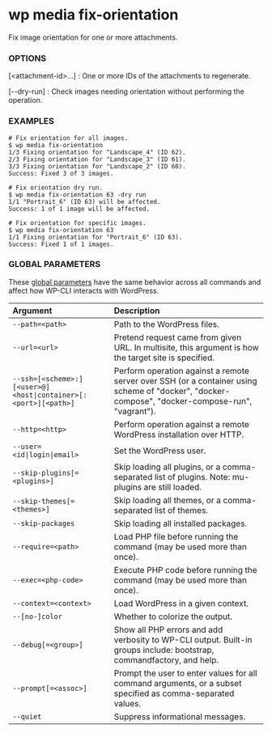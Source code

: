 # wp media fix-orientation

Fix image orientation for one or more attachments.

### OPTIONS

[&lt;attachment-id&gt;...]
: One or more IDs of the attachments to regenerate.

[\--dry-run]
: Check images needing orientation without performing the operation.

### EXAMPLES

    # Fix orientation for all images.
    $ wp media fix-orientation
    1/3 Fixing orientation for "Landscape_4" (ID 62).
    2/3 Fixing orientation for "Landscape_3" (ID 61).
    3/3 Fixing orientation for "Landscape_2" (ID 60).
    Success: Fixed 3 of 3 images.

    # Fix orientation dry run.
    $ wp media fix-orientation 63 -dry run
    1/1 "Portrait_6" (ID 63) will be affected.
    Success: 1 of 1 image will be affected.

    # Fix orientation for specific images.
    $ wp media fix-orientation 63
    1/1 Fixing orientation for "Portrait_6" (ID 63).
    Success: Fixed 1 of 1 images.

### GLOBAL PARAMETERS

These [global parameters](https://make.wordpress.org/cli/handbook/config/) have the same behavior across all commands and affect how WP-CLI interacts with WordPress.

| **Argument**    | **Description**              |
|:----------------|:-----------------------------|
| `--path=<path>` | Path to the WordPress files. |
| `--url=<url>` | Pretend request came from given URL. In multisite, this argument is how the target site is specified. |
| `--ssh=[<scheme>:][<user>@]<host\|container>[:<port>][<path>]` | Perform operation against a remote server over SSH (or a container using scheme of "docker", "docker-compose", "docker-compose-run", "vagrant"). |
| `--http=<http>` | Perform operation against a remote WordPress installation over HTTP. |
| `--user=<id\|login\|email>` | Set the WordPress user. |
| `--skip-plugins[=<plugins>]` | Skip loading all plugins, or a comma-separated list of plugins. Note: mu-plugins are still loaded. |
| `--skip-themes[=<themes>]` | Skip loading all themes, or a comma-separated list of themes. |
| `--skip-packages` | Skip loading all installed packages. |
| `--require=<path>` | Load PHP file before running the command (may be used more than once). |
| `--exec=<php-code>` | Execute PHP code before running the command (may be used more than once). |
| `--context=<context>` | Load WordPress in a given context. |
| `--[no-]color` | Whether to colorize the output. |
| `--debug[=<group>]` | Show all PHP errors and add verbosity to WP-CLI output. Built-in groups include: bootstrap, commandfactory, and help. |
| `--prompt[=<assoc>]` | Prompt the user to enter values for all command arguments, or a subset specified as comma-separated values. |
| `--quiet` | Suppress informational messages. |
